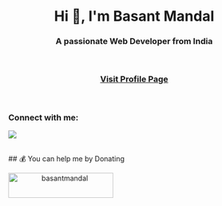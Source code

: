 <h1 align="center">Hi 👋, I'm Basant Mandal</h1>
<h3 align="center">A passionate Web Developer from India</h3>
<br>
<h3 align="center"><a href="https://basantmandal.github.io/">Visit Profile Page</a></h3>
<br>

<h3 align="left">Connect with me:</h3>
<p align="left">
  <a href="https://stackoverflow.com/users/basantmandal"><img src="https://img.shields.io/badge/-Stackoverflow-FE7A16?logo=stack-overflow&logoColor=white"></a>
</p>
<br>
## 💰 You can help me by Donating
<p align="center"><a href="https://www.buymeacoffee.com/basantmandal"> <img align="left" src="https://cdn.buymeacoffee.com/buttons/v2/default-yellow.png" height="50" width="210" alt="basantmandal" /></a></p><br><br>
